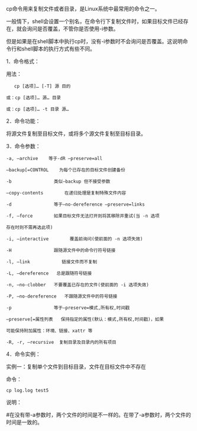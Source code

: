 cp命令用来复制文件或者目录，是Linux系统中最常用的命令之一。



一般情下，shell会设置一个别名，在命令行下复制文件时，如果目标文件已经存在，就会询问是否覆盖，不管你是否使用-i参数。



但是如果是在shell脚本中执行cp时，没有-i参数时不会询问是否覆盖。这说明命令行和shell脚本的执行方式有些不同。



1．命令格式：



用法：



       cp [选项]… [-T] 源 目的

    或：cp [选项]… 源… 目录

    或：cp [选项]… -t 目录 源…



2．命令功能：



将源文件复制至目标文件，或将多个源文件复制至目标目录。



3．命令参数：



    -a, –archive    等于-dR –preserve=all

    –backup[=CONTROL    为每个已存在的目标文件创建备份

    -b                类似–backup 但不接受参数

    –copy-contents        在递归处理是复制特殊文件内容

    -d                等于–no-dereference –preserve=links

    -f, –force        如果目标文件无法打开则将其移除并重试(当 -n 选项

    存在时则不需再选此项)

    -i, –interactive        覆盖前询问(使前面的 -n 选项失效)

    -H                跟随源文件中的命令行符号链接

    -l, –link            链接文件而不复制

    -L, –dereference   总是跟随符号链接

    -n, –no-clobber   不要覆盖已存在的文件(使前面的 -i 选项失效)

    -P, –no-dereference   不跟随源文件中的符号链接

    -p                等于–preserve=模式,所有权,时间戳

    –preserve[=属性列表   保持指定的属性(默认：模式,所有权,时间戳)，如果

    可能保持附加属性：环境、链接、xattr 等

    -R, -r, –recursive  复制目录及目录内的所有项目



4．命令实例：



实例一：复制单个文件到目标目录，文件在目标文件中不存在



命令：



    cp log.log test5



说明：



#在没有带-a参数时，两个文件的时间是不一样的。在带了-a参数时，两个文件的时间是一致的。
